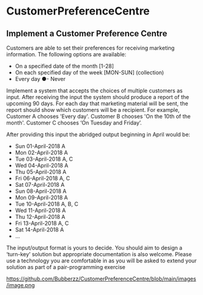 # CustomerPreferenceCentre

## Implement a Customer Preference Centre
Customers are able to set their preferences for receiving marketing information. The
following options are available:
- On a specified date of the month [1-28]
- On each specified day of the week [MON-SUN] (collection)
- Every day
●- Never

Implement a system that accepts the choices of multiple customers as input. After receiving
the input the system should produce a report of the upcoming 90 days. For each day that
marketing material will be sent, the report should show which customers will be a recipient.
For example, Customer A chooses 'Every day'. Customer B chooses 'On the 10th of the
month'. Customer C chooses ‘On Tuesday and Friday’. 

After providing this input the
abridged output beginning in April would be:
- Sun 01-April-2018 A
- Mon 02-April-2018 A
- Tue 03-April-2018 A, C
- Wed 04-April-2018 A
- Thu 05-April-2018 A
- Fri 06-April-2018 A, C
- Sat 07-April-2018 A
- Sun 08-April-2018 A
- Mon 09-April-2018 A
- Tue 10-April-2018 A, B, C
- Wed 11-April-2018 A
- Thu 12-April-2018 A
- Fri 13-April-2018 A, C
- Sat 14-April-2018 A
- ...

The input/output format is yours to decide. You should aim to design a ‘turn-key’ solution but
appropriate documentation is also welcome. Please use a technology you are comfortable in
as you will be asked to extend your solution as part of a pair-programming exercise

https://github.com/Bubberzz/CustomerPreferenceCentre/blob/main/images/image.png
